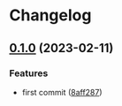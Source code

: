 # Changelog

## [0.1.0](https://github.com/liblaf/goutils/compare/v0.0.0...v0.1.0) (2023-02-11)


### Features

* first commit ([8aff287](https://github.com/liblaf/goutils/commit/8aff287858e9252cd416e7e698f65cf259eed6c7))
